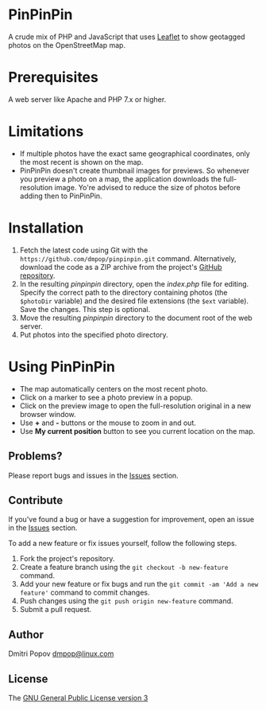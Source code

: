 # PinPinPin

A crude mix of PHP and JavaScript that uses [Leaflet](https://leafletjs.com) to show geotagged photos on the OpenStreetMap map.

# Prerequisites

A web server like Apache and PHP 7.x or higher.

# Limitations

- If multiple photos have the exact same geographical coordinates, only the most recent is shown on the map.
- PinPinPin doesn't create thumbnail images for previews. So whenever you preview a photo on a map, the application downloads the full-resolution image. Yo're advised to reduce the size of photos before adding then to PinPinPin.

# Installation

1. Fetch the latest code using Git with the `https://github.com/dmpop/pinpinpin.git` command. Alternatively, download the code as a ZIP archive from the project's [GitHub repository](https://github.com/dmpop/pinpinpin).
2. In the resulting _pinpinpin_ directory, open the _index.php_ file for editing. Specify the correct path to the directory containing photos (the `$photoDir` variable) and the desired file extensions (the `$ext` variable). Save the changes. This step is optional.
3. Move the resulting _pinpinpin_ directory to the document root of the web server.
4. Put photos into the specified photo directory.

# Using PinPinPin

- The map automatically centers on the most recent photo.
- Click on a marker to see a photo preview in a popup.
- Click on the preview image to open the full-resolution original in a new browser window.
- Use **+** and **-** buttons or the mouse to zoom in and out.
- Use **My current position** button to see you current location on the map.

## Problems?

Please report bugs and issues in the [Issues](https://github.com/dmpop/pinpinpin/issues) section.

## Contribute

If you've found a bug or have a suggestion for improvement, open an issue in the [Issues](https://github.com/dmpop/pinpinpin/issues) section.

To add a new feature or fix issues yourself, follow the following steps.

1. Fork the project's repository.
2. Create a feature branch using the `git checkout -b new-feature` command.
3. Add your new feature or fix bugs and run the `git commit -am 'Add a new feature'` command to commit changes.
4. Push changes using the `git push origin new-feature` command.
5. Submit a pull request.

## Author

Dmitri Popov [dmpop@linux.com](mailto:dmpop@linux.com)

## License

The [GNU General Public License version 3](http://www.gnu.org/licenses/gpl-3.0.en.html)

